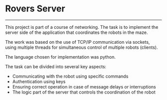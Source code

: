 # Rovers Server
----------------------------------------------------------------
This project is part of a course of networking. The task is to implement the server side of the application that coordinates the robots in the maze.

The work was based on the use of TCP/IP communication via sockets, using multiple threads for simultaneous control of multiple robots (clients).

The language chosen for implementation was python. 

The task can be divided into several key aspects:
* Communicating with the robot using specific commands
* Authentication using keys
* Ensuring correct operation in case of message delays or interruptions
* The logic part of the server that controls the coordination of the robot
